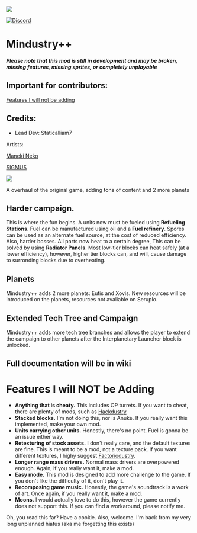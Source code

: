 <a href="https://github.com/staticalliam7/mindustryplusplus/graphs/contributors">
  <img src="https://contrib.rocks/image?repo=staticalliam7/mindustryplusplus" />
</a>


[![Discord](https://img.shields.io//discord/pTxjKE36He)](https://discord.gg/pTxjKE36He)
# Mindustry++
***Please note that this mod is still in development and may be broken, missing features, missing sprites, or completely unplayable***

## Important for contributors:

[Features I will not be adding](README.md#features-i-will-not-be-adding)

## Credits:
- Lead Dev: Staticalliam7

Artists:

[Maneki Neko](https://www.pixilart.com/maneki-neko)

[SIGMUS](https://www.pixilart.com/sigmus-vi)

![](++v2.png)



A overhaul of the original game, adding tons of content and 2 more planets
## Harder campaign.
This is where the fun begins. A units now must be fueled using **Refueling Stations**. Fuel can be manufactured using oil and a **Fuel refinery**. Spores can be used as an alternate fuel source, at the cost of reduced efficiency. Also, harder bosses. All parts now heat to a certain degree, This can be solved by using **Radiator Panels**. Most low-tier blocks can heat safely (at a lower efficiency), however, higher tier blocks can, and will, cause damage to surronding blocks due to overheating.

## Planets
Mindustry++ adds 2 more planets: Eutis and Xovis. New resources will be introduced on the planets, resources not avaliable on Seruplo.


## Extended Tech Tree and Campaign
Mindustry++ adds more tech tree branches and allows the player to extend the campaign to other planets after the Interplanetary Launcher block is unlocked.

## Full documentation will be in wiki

# Features I will NOT be Adding
- **Anything that is cheaty.** This includes OP turrets. If you want to cheat, there are plenty of mods, such as [Hackdustry](https://github.com/Gdeft/hackdustry)
- **Stacked blocks.** I'm not doing this, nor is Anuke. If you really want this implemented, make your own mod.
- **Units carrying other units.** Honestly, there's no point. Fuel is gonna be an issue either way.
- **Retexturing of stock assets.** I don't really care, and the default textures are fine. This is meant to be a mod, not a texture pack. If you want different textures, I highy suggest [Factoriodustry](https://github.com/Xeloboyo/Factoriodustry).
- **Longer range mass drivers.** Normal mass drivers are overpowered enough. Again, if you really want it, make a mod.
- **Easy mode.** This mod is designed to add more challenge to the game. If you don't like the difficulty of it, don't play it. 
- **Recomposing game music.** Honestly, the game's soundtrack is a work of art. Once again, if you really want it, make a mod.
- **Moons.** I would actually love to do this, however the game currently does not support this. If you can find a workaround, please notify me.




Oh, you read this far? Have a cookie.
Also, welcome. I'm back from my very long unplanned hiatus (aka me forgetting this exists)
